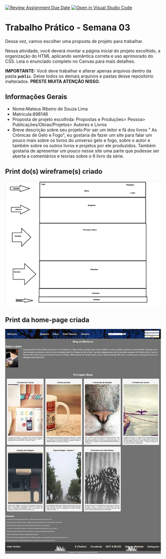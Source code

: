 [![Review Assignment Due Date](https://classroom.github.com/assets/deadline-readme-button-22041afd0340ce965d47ae6ef1cefeee28c7c493a6346c4f15d667ab976d596c.svg)](https://classroom.github.com/a/lzSD2mJw)
[![Open in Visual Studio Code](https://classroom.github.com/assets/open-in-vscode-2e0aaae1b6195c2367325f4f02e2d04e9abb55f0b24a779b69b11b9e10269abc.svg)](https://classroom.github.com/online_ide?assignment_repo_id=20227173&assignment_repo_type=AssignmentRepo)
# Trabalho Prático - Semana 03

Dessa vez, vamos escolher uma proposta de projeto para trabalhar.

Nessa atividade, você deverá montar a página inicial do projeto escolhido, a organização do HTML aplicando semântica correta e uso aprimorado do CSS. Leia o enunciado completo no Canvas para mais detalhes.

**IMPORTANTE:** Você deve trabalhar e alterar apenas arquivos dentro da pasta **`public`**. Deixe todos os demais arquivos e pastas desse repositório inalterados. **PRESTE MUITA ATENÇÃO NISSO.**

## Informações Gerais

- Nome:Mateus Ribeiro de Souza Lima
- Matricula:898146
- Proposta de projeto escolhida: Propostas e Produções> Pessoa> Publicações/Obras/Projetos> Autores e Livros
- Breve descrição sobre seu projeto:Por ser um leitor e fã dos livros " As Crônicas de Gelo e Fogo", eu gostaria de fazer um site para falar um pouco mais sobre os livros do universo gelo e fogo, sobre o autor e também sobre os outros livros e projetos por ele produzidos. Também gostaria de apresentar um pouco nesse site uma parte que pudesse ser aberta a comentários e teorias sobre o 6 livro da série. 

## Print do(s) wireframe(s) criado

![Wireframe](public/images/wireframe.jpg)


## Print da home-page criada

![Home-page](public/images/homepage.jpg)
